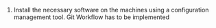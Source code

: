  1. Install the necessary software on the machines using a configuration management tool. 
Git Workflow has to be implemented 
